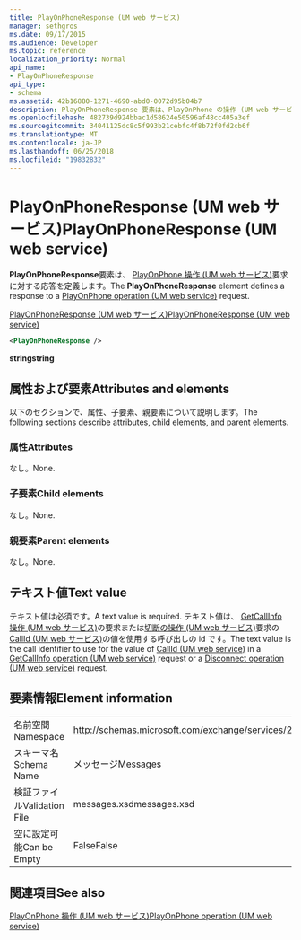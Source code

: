 ```yaml
---
title: PlayOnPhoneResponse (UM web サービス)
manager: sethgros
ms.date: 09/17/2015
ms.audience: Developer
ms.topic: reference
localization_priority: Normal
api_name:
- PlayOnPhoneResponse
api_type:
- schema
ms.assetid: 42b16880-1271-4690-abd0-0072d95b04b7
description: PlayOnPhoneResponse 要素は、PlayOnPhone の操作 (UM web サービス) 要求に対する応答を定義します。
ms.openlocfilehash: 482739d924bbac1d58624e50596af48cc405a3ef
ms.sourcegitcommit: 34041125dc8c5f993b21cebfc4f8b72f0fd2cb6f
ms.translationtype: MT
ms.contentlocale: ja-JP
ms.lasthandoff: 06/25/2018
ms.locfileid: "19832832"
---
```

# <a name="playonphoneresponse-um-web-service"></a><span data-ttu-id="1411d-103">PlayOnPhoneResponse (UM web サービス)</span><span class="sxs-lookup"><span data-stu-id="1411d-103">PlayOnPhoneResponse (UM web service)</span></span>

<span data-ttu-id="1411d-104">**PlayOnPhoneResponse**要素は、 [PlayOnPhone 操作 (UM web サービス)](playonphone-operation-um-web-service.md)要求に対する応答を定義します。</span><span class="sxs-lookup"><span data-stu-id="1411d-104">The **PlayOnPhoneResponse** element defines a response to a [PlayOnPhone operation (UM web service)](playonphone-operation-um-web-service.md) request.</span></span> 
  
[<span data-ttu-id="1411d-105">PlayOnPhoneResponse (UM web サービス)</span><span class="sxs-lookup"><span data-stu-id="1411d-105">PlayOnPhoneResponse (UM web service)</span></span>](playonphoneresponse-um-web-service.md)
  
```xml
<PlayOnPhoneResponse />
```

 <span data-ttu-id="1411d-106">**string**</span><span class="sxs-lookup"><span data-stu-id="1411d-106">**string**</span></span>
## <a name="attributes-and-elements"></a><span data-ttu-id="1411d-107">属性および要素</span><span class="sxs-lookup"><span data-stu-id="1411d-107">Attributes and elements</span></span>

<span data-ttu-id="1411d-108">以下のセクションで、属性、子要素、親要素について説明します。</span><span class="sxs-lookup"><span data-stu-id="1411d-108">The following sections describe attributes, child elements, and parent elements.</span></span>
  
### <a name="attributes"></a><span data-ttu-id="1411d-109">属性</span><span class="sxs-lookup"><span data-stu-id="1411d-109">Attributes</span></span>

<span data-ttu-id="1411d-110">なし。</span><span class="sxs-lookup"><span data-stu-id="1411d-110">None.</span></span>
  
### <a name="child-elements"></a><span data-ttu-id="1411d-111">子要素</span><span class="sxs-lookup"><span data-stu-id="1411d-111">Child elements</span></span>

<span data-ttu-id="1411d-112">なし。</span><span class="sxs-lookup"><span data-stu-id="1411d-112">None.</span></span>
  
### <a name="parent-elements"></a><span data-ttu-id="1411d-113">親要素</span><span class="sxs-lookup"><span data-stu-id="1411d-113">Parent elements</span></span>

<span data-ttu-id="1411d-114">なし。</span><span class="sxs-lookup"><span data-stu-id="1411d-114">None.</span></span>
  
## <a name="text-value"></a><span data-ttu-id="1411d-115">テキスト値</span><span class="sxs-lookup"><span data-stu-id="1411d-115">Text value</span></span>

<span data-ttu-id="1411d-116">テキスト値は必須です。</span><span class="sxs-lookup"><span data-stu-id="1411d-116">A text value is required.</span></span> <span data-ttu-id="1411d-117">テキスト値は、 [GetCallInfo 操作 (UM web サービス)](getcallinfo-operation-um-web-service.md)の要求または[切断の操作 (UM web サービス)](disconnect-operation-um-web-service.md)要求の[CallId (UM web サービス)](callid-um-web-service.md)の値を使用する呼び出しの id です。</span><span class="sxs-lookup"><span data-stu-id="1411d-117">The text value is the call identifier to use for the value of [CallId (UM web service)](callid-um-web-service.md) in a [GetCallInfo operation (UM web service)](getcallinfo-operation-um-web-service.md) request or a [Disconnect operation (UM web service)](disconnect-operation-um-web-service.md) request.</span></span> 
  
## <a name="element-information"></a><span data-ttu-id="1411d-118">要素情報</span><span class="sxs-lookup"><span data-stu-id="1411d-118">Element information</span></span>

|||
|:-----|:-----|
|<span data-ttu-id="1411d-119">名前空間</span><span class="sxs-lookup"><span data-stu-id="1411d-119">Namespace</span></span>  <br/> |http://schemas.microsoft.com/exchange/services/2006/messages  <br/> |
|<span data-ttu-id="1411d-120">スキーマ名</span><span class="sxs-lookup"><span data-stu-id="1411d-120">Schema Name</span></span>  <br/> |<span data-ttu-id="1411d-121">メッセージ</span><span class="sxs-lookup"><span data-stu-id="1411d-121">Messages</span></span>  <br/> |
|<span data-ttu-id="1411d-122">検証ファイル</span><span class="sxs-lookup"><span data-stu-id="1411d-122">Validation File</span></span>  <br/> |<span data-ttu-id="1411d-123">messages.xsd</span><span class="sxs-lookup"><span data-stu-id="1411d-123">messages.xsd</span></span>  <br/> |
|<span data-ttu-id="1411d-124">空に設定可能</span><span class="sxs-lookup"><span data-stu-id="1411d-124">Can be Empty</span></span>  <br/> |<span data-ttu-id="1411d-125">False</span><span class="sxs-lookup"><span data-stu-id="1411d-125">False</span></span>  <br/> |
   
## <a name="see-also"></a><span data-ttu-id="1411d-126">関連項目</span><span class="sxs-lookup"><span data-stu-id="1411d-126">See also</span></span>



[<span data-ttu-id="1411d-127">PlayOnPhone 操作 (UM web サービス)</span><span class="sxs-lookup"><span data-stu-id="1411d-127">PlayOnPhone operation (UM web service)</span></span>](playonphone-operation-um-web-service.md)

